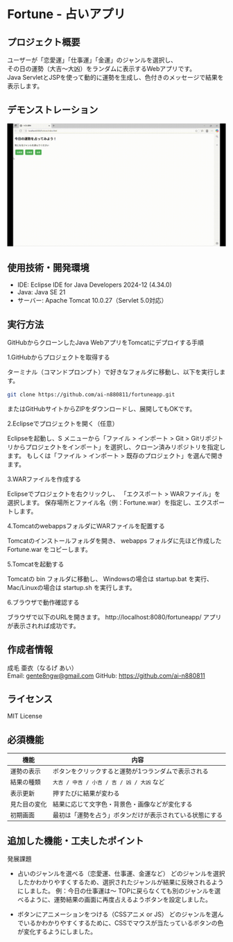 # Fortune - 占いアプリ

## プロジェクト概要
ユーザーが「恋愛運」「仕事運」「金運」のジャンルを選択し、  
その日の運勢（大吉〜大凶）をランダムに表示するWebアプリです。  
Java ServletとJSPを使って動的に運勢を生成し、色付きのメッセージで結果を表示します。

## デモンストレーション
![占いアプリのデモ](https://github.com/ai-n880811/fortuneapp/raw/main/%E5%8D%A0%E3%81%84%E3%82%A2%E3%83%97%E3%83%AA-%E3%83%87%E3%83%A2%E3%83%B3%E3%82%B9%E3%83%88%E3%83%AC%E3%83%BC%E3%82%B7%E3%83%A7%E3%83%B3.gif)



## 使用技術・開発環境
- IDE: Eclipse IDE for Java Developers 2024-12 (4.34.0)
- Java: Java SE 21
- サーバー: Apache Tomcat 10.0.27（Servlet 5.0対応）


## 実行方法

GitHubからクローンしたJava WebアプリをTomcatにデプロイする手順

1.GitHubからプロジェクトを取得する

ターミナル（コマンドプロンプト）で好きなフォルダに移動し、以下を実行します。
```bash
git clone https://github.com/ai-n880811/fortuneapp.git
```
またはGitHubサイトからZIPをダウンロードし、展開してもOKです。


2.Eclipseでプロジェクトを開く（任意）

Eclipseを起動し、S
メニューから「ファイル > インポート > Git > Gitリポジトリからプロジェクトをインポート」を選択し、クローン済みリポジトリを指定します。
もしくは「ファイル > インポート > 既存のプロジェクト」を選んで開きます。


3.WARファイルを作成する

Eclipseでプロジェクトを右クリックし、
「エクスポート > WARファイル」を選択します。
保存場所とファイル名（例：Fortune.war）を指定し、エクスポートします。


4.TomcatのwebappsフォルダにWARファイルを配置する

Tomcatのインストールフォルダを開き、
webapps フォルダに先ほど作成した Fortune.war をコピーします。


5.Tomcatを起動する

Tomcatの bin フォルダに移動し、
Windowsの場合は startup.bat を実行、
Mac/Linuxの場合は startup.sh を実行します。


6.ブラウザで動作確認する

ブラウザで以下のURLを開きます。
http://localhost:8080/fortuneapp/
アプリが表示されれば成功です。


## 作成者情報

成毛 亜衣（なるげ あい）  
Email: <gente8ngw@gmail.com> 
GitHub: https://github.com/ai-n880811


## ライセンス

MIT License


## 必須機能

| 機能 | 内容 |
|------|------|
| 運勢の表示 | ボタンをクリックすると運勢が1つランダムで表示される |
| 結果の種類 | `大吉 / 中吉 / 小吉 / 吉 / 凶 / 大凶` など |
| 表示更新 | 押すたびに結果が変わる |
| 見た目の変化 | 結果に応じて文字色・背景色・画像などが変化する |
| 初期画面 | 最初は「運勢を占う」ボタンだけが表示されている状態にする |


## 追加した機能・工夫したポイント

発展課題
- 占いのジャンルを選べる（恋愛運、仕事運、金運など）
どのジャンルを選択したかわかりやすくするため、選択されたジャンルが結果に反映されるようにしました。
例：今日の仕事運は～
TOPに戻らなくても別のジャンルを選べるように、運勢結果の画面に再度占えるようボタンを設定しました。

- ボタンにアニメーションをつける（CSSアニメ or JS）
どのジャンルを選んでいるかわかりやすくするために、CSSでマウスが当たっているボタンの色が変化するようにしました。
